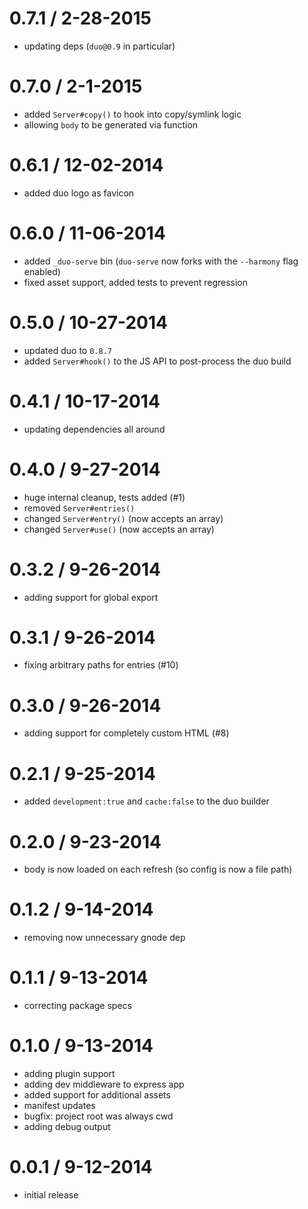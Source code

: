 
# 0.7.1 / 2-28-2015
 * updating deps (`duo@0.9` in particular)

# 0.7.0 / 2-1-2015
 * added `Server#copy()` to hook into copy/symlink logic
 * allowing `body` to be generated via function

# 0.6.1 / 12-02-2014
 * added duo logo as favicon

# 0.6.0 / 11-06-2014
 * added `_duo-serve` bin (`duo-serve` now forks with the `--harmony` flag enabled)
 * fixed asset support, added tests to prevent regression

# 0.5.0 / 10-27-2014
 * updated duo to `0.8.7`
 * added `Server#hook()` to the JS API to post-process the duo build

# 0.4.1 / 10-17-2014
 * updating dependencies all around

# 0.4.0 / 9-27-2014
 * huge internal cleanup, tests added (#1)
 * removed `Server#entries()`
 * changed `Server#entry()` (now accepts an array)
 * changed `Server#use()` (now accepts an array)

# 0.3.2 / 9-26-2014
 * adding support for global export

# 0.3.1 / 9-26-2014
 * fixing arbitrary paths for entries (#10)

# 0.3.0 / 9-26-2014
 * adding support for completely custom HTML (#8)

# 0.2.1 / 9-25-2014
 * added `development:true` and `cache:false` to the duo builder

# 0.2.0 / 9-23-2014
 * body is now loaded on each refresh (so config is now a file path)

# 0.1.2 / 9-14-2014
 * removing now unnecessary gnode dep

# 0.1.1 / 9-13-2014
 * correcting package specs

# 0.1.0 / 9-13-2014
 * adding plugin support
 * adding dev middleware to express app
 * added support for additional assets
 * manifest updates
 * bugfix: project root was always cwd
 * adding debug output

# 0.0.1 / 9-12-2014
 * initial release
